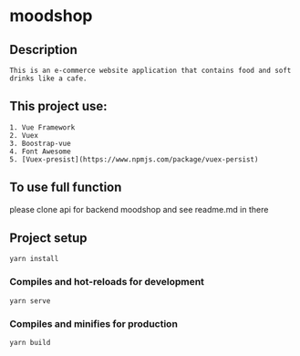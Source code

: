 # moodshop

## Description
```
This is an e-commerce website application that contains food and soft drinks like a cafe.

```

## This project use:
```
1. Vue Framework
2. Vuex
3. Boostrap-vue
4. Font Awesome
5. [Vuex-presist](https://www.npmjs.com/package/vuex-persist)
```

## To use full function
please clone api for backend moodshop and see readme.md in there

## Project setup
```
yarn install
```

### Compiles and hot-reloads for development
```
yarn serve
```

### Compiles and minifies for production
```
yarn build
```